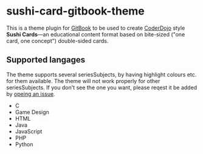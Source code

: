 # sushi-card-gitbook-theme
This is a theme plugin for [GitBook](https://gitbook.com) to be used to create [CoderDojo](https://coderdojo.com) style **Sushi Cards**—an educational content format based on bite-sized ("one card, one concept") double-sided cards.

## Supported langages
The theme supports several seriesSubjects, by having highlight colours etc. for them available. The theme will not work properly for other seriesSubjects. If you don't see the one you want, please reqest it be added by [opeing an issue](http://dojo.soy/theme-subject-request).

* C
* Game Design
* HTML
* Java
* JavaScript
* PHP
* Python
